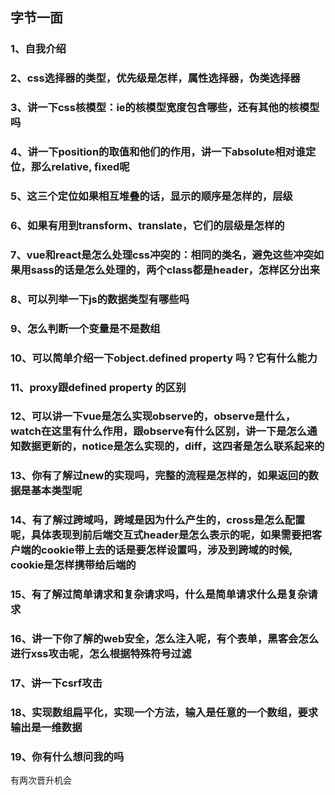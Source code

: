 ## 字节一面

### 1、自我介绍

### 2、css选择器的类型，优先级是怎样，属性选择器，伪类选择器

### 3、讲一下css核模型：ie的核模型宽度包含哪些，还有其他的核模型吗

### 4、讲一下position的取值和他们的作用，讲一下absolute相对谁定位，那么relative, fixed呢

### 5、这三个定位如果相互堆叠的话，显示的顺序是怎样的，层级

### 6、如果有用到transform、translate，它们的层级是怎样的

### 7、vue和react是怎么处理css冲突的：相同的类名，避免这些冲突如果用sass的话是怎么处理的，两个class都是header，怎样区分出来

### 8、可以列举一下js的数据类型有哪些吗

### 9、怎么判断一个变量是不是数组

### 10、可以简单介绍一下object.defined property 吗？它有什么能力

### 11、proxy跟defined property 的区别

### 12、可以讲一下vue是怎么实现observe的，observe是什么，watch在这里有什么作用，跟observe有什么区别，讲一下是怎么通知数据更新的，notice是怎么实现的，diff，这四者是怎么联系起来的

### 13、你有了解过new的实现吗，完整的流程是怎样的，如果返回的数据是基本类型呢

### 14、有了解过跨域吗，跨域是因为什么产生的，cross是怎么配置呢，具体表现到前后端交互式header是怎么表示的呢，如果需要把客户端的cookie带上去的话是要怎样设置吗，涉及到跨域的时候, cookie是怎样携带给后端的

### 15、有了解过简单请求和复杂请求吗，什么是简单请求什么是复杂请求

### 16、讲一下你了解的web安全，怎么注入呢，有个表单，黑客会怎么进行xss攻击呢，怎么根据特殊符号过滤

### 17、讲一下csrf攻击

### 18、实现数组扁平化，实现一个方法，输入是任意的一个数组，要求输出是一维数据

### 19、你有什么想问我的吗

有两次晋升机会
